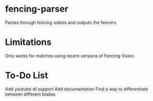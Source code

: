 # fencing-parser
Parses through fencing videos and outputs the fencers. 

# Limitations
Only works for matches using recent versions of Fencing Vision.

# To-Do List
Add youtube-dl support
Add documentation
Find a way to differentiate between different blades

